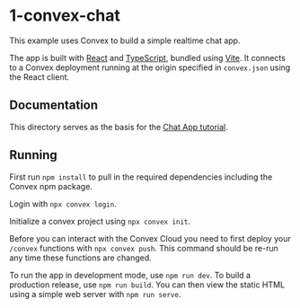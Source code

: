 # 1-convex-chat

This example uses Convex to build a simple realtime chat app.

The app is built with [React](https://reactjs.org/) and
[TypeScript](https://www.typescriptlang.org/), bundled using
[Vite](https://vitejs.dev/). It connects to a Convex deployment running at the
origin specified in `convex.json` using the React client.

## Documentation

This directory serves as the basis for the
[Chat App tutorial](https://docs.convex.dev/getting-started/basics/chat-app).

## Running

First run `npm install` to pull in the required dependencies including the
Convex npm package.

Login with `npx convex login`.

Initialize a convex project using `npx convex init`.

Before you can interact with the Convex Cloud you need to first deploy your
`/convex` functions with `npx convex push`. This command should be re-run any
time these functions are changed.

To run the app in development mode, use `npm run dev`. To build a production
release, use `npm run build`. You can then view the static HTML using a simple
web server with `npm run serve`.
